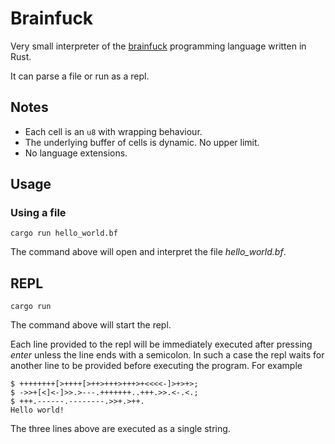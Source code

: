 # Brainfuck

Very small interpreter of the [brainfuck](https://esolangs.org/wiki/Brainfuck) programming language written in Rust.

It can parse a file or run as a repl.

## Notes

- Each cell is an `u8` with wrapping behaviour.
- The underlying buffer of cells is dynamic. No upper limit.
- No language extensions.

## Usage

### Using a file

```shell
cargo run hello_world.bf
```

The command above will open and interpret the file _hello\_world.bf_.

## REPL

```shell
cargo run
```

The command above will start the repl.

Each line provided to the repl will be immediately executed after pressing _enter_ unless the line ends with a semicolon. In such a case the repl waits for another line to be provided before executing the program. For example

```shell
$ ++++++++[>++++[>++>+++>+++>+<<<<-]>+>+>;
$ ->>+[<]<-]>>.>---.+++++++..+++.>>.<-.<.;
$ +++.------.--------.>>+.>++.
Hello world!
```

The three lines above are executed as a single string.
